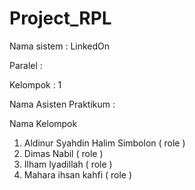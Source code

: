 # Project_RPL


Nama sistem : LinkedOn 

Paralel :  

Kelompok : 1 

Nama Asisten Praktikum :


Nama Kelompok
1. Aldinur Syahdin Halim Simbolon ( role )
2. Dimas Nabil ( role )
3. Ilham Iyadillah ( role )
4. Mahara ihsan kahfi ( role )

